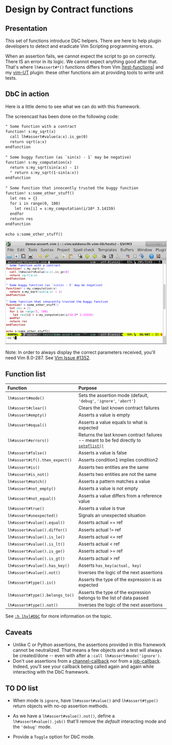 # Design by Contract functions

## Presentation
This set of functions introduce DbC helpers. There are here to help plugin
developers to detect and eradicate Vim Scripting programming errors.

When an assertion fails, we cannot expect the script to go on correctly. There
IS an error in its logic. We cannot expect anything good after that. That's
where `lh#assert#*()` functions differs from Vim
[|test-functions|](http://vimhelp.appspot.com/usr_41.txt.html#test-functions)
and my [vim-UT](http://github.com/LucHermitte/vim-UT) plugin: these other
functions aim at providing tools to write unit tests.

## DbC in action
Here is a little demo to see what we can do with this framework.

The screencast has been done on the following code:

```vim
" Some function with a contract
function! s:my_sqrt(x)
  call lh#assert#value(a:x).is_ge(0)
  return sqrt(a:x)
endfunction

" Some buggy function (as `sin(x) - 1` may be negative)
function! s:my_computation(x)
  return s:my_sqrt(sin(a:x) - 1)
  " return s:my_sqrt(1-sin(a:x))
endfunction

" Some function that innocently trusted the buggy function
function! s:some_other_stuff()
  let res = {}
  for i in range(0, 100)
    let res[i] = s:my_computation(i/10* 3.14159)
  endfor
  return res
endfunction

echo s:some_other_stuff()
```

![lh-vim-lib DbC framework demo](screencast-dbc.gif "lh-vim-lib DbC framework demo")

Note: In order to always display the correct parameters received, you'll need
Vim 8.0-287. See [Vim Issue #1352](http://github.com/vim/vim/issues/1352).

## Function list

| Function                       | Purpose                                                                                                                                           |
|:-------------------------------|:--------------------------------------------------------------------------------------------------------------------------------------------------|
| `lh#assert#mode()`             | Sets the assertion mode (default, `'debug'`, `'ignore'`, `'abort'`)                                                                               |
| `lh#assert#clear()`            | Clears the last known contract failures                                                                                                           |
| `lh#assert#empty()`            | Asserts a value is empty                                                                                                                          |
| `lh#assert#equal()`            | Asserts a value equals to what is expected                                                                                                        |
| `lh#assert#errors()`           | Returns the last known contract failures -- meant to be fed directly to [`setqflist()`](http://vimhelp.appspot.com/eval.txt.html#setqflist%28%29) |
| `lh#assert#false()`            | Asserts a value is false                                                                                                                          |
| `lh#assert#if().then_expect()` | Asserts condition1 implies condition2                                                                                                             |
| `lh#assert#is()`               | Asserts two entities are the same                                                                                                                 |
| `lh#assert#is_not()`           | Asserts two entities are not the same                                                                                                             |
| `lh#assert#match()`            | Asserts a pattern matches a value                                                                                                                 |
| `lh#assert#not_empty()`        | Asserts a value is not empty                                                                                                                      |
| `lh#assert#not_equal()`        | Asserts a value differs from a reference value                                                                                                    |
| `lh#assert#true()`             | Asserts a value is true                                                                                                                           |
| `lh#assert#unexpected()`       | Signals an unexpected situation                                                                                                                   |
| `lh#assert#value().equal()`    | Asserts actual == ref                                                                                                                             |
| `lh#assert#value().differ()`   | Asserts actual != ref                                                                                                                             |
| `lh#assert#value().is_le()`    | Asserts actual <= ref                                                                                                                             |
| `lh#assert#value().is_lt()`    | Asserts actual <  ref                                                                                                                             |
| `lh#assert#value().is_ge()`    | Asserts actual >= ref                                                                                                                             |
| `lh#assert#value().is_gt()`    | Asserts actual >  ref                                                                                                                             |
| `lh#assert#value().has_key()`  | Asserts `has_key(actual, key)`                                                                                                                    |
| `lh#assert#value().not()`      | Inverses the logic of the next assertions                                                                                                         |
| `lh#assert#type().is()`        | Asserts the type of the expression is as expected                                                                                                 |
| `lh#assert#type().belongs_to()`| Asserts the type of the expression belongs to the list of data passed                                                                             |
| `lh#assert#type().not()`       | Inverses the logic of the next assertions                                                                                                         |


See [`:h lhvl#DbC`](lh-vim-lib.txt) for more information on the topic.

## Caveats

 * Unlike C or Python assertions, the assertions provided in this framework
   cannot be neutralized. That means a few objects and a test will always be
   created/done -- even with after a `:call lh#assert#mode('ignore')`.
 * Don't use assertions from a
   [channel-callback](http://vimhelp.appspot.com/channel.txt.html#channel%2dcallback)
   nor from a
   [job-callback](http://vimhelp.appspot.com/channel.txt.html#job%2dcallback).
   Indeed, you'll see your callback being called again and again while
   interacting with the DbC framework.

## TO DO list

 * When mode is `ignore`, have `lh#assert#value()` and `lh#assert#type()`
   return objects with no-op assertion methods.

 * As we have a `lh#assert#value().not()`, define a `lh#assert#value().job()`
   that'll remove the _default_ interacting mode and the `'debug'` mode.

 * Provide a `Toggle` option for DbC mode.
